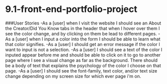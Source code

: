 # 9.1-front-end-portfolio-project

###User Stories
-As a [user] when I visit the website I should see an About the Creator/Did You Know tabs in the header that when I hover over them I see the color change, and by clicking on them be lead to different pages.
-As a [user] when I input a color into the form I should be able to learn what that color signifies.
-As a [user] I should get an error message if the color I want to input is not a selection.
-As a [user] I should see a text of the color I inputed appear before me and should be able to click on it to go to another page where I see a visual change as far as the background. There should be a body of text that explains the psychology of the color I choose on that page.
-As a [user] I should see the font-family, text color, and/or text size change depending on my screen size for which ever page i'm on. 